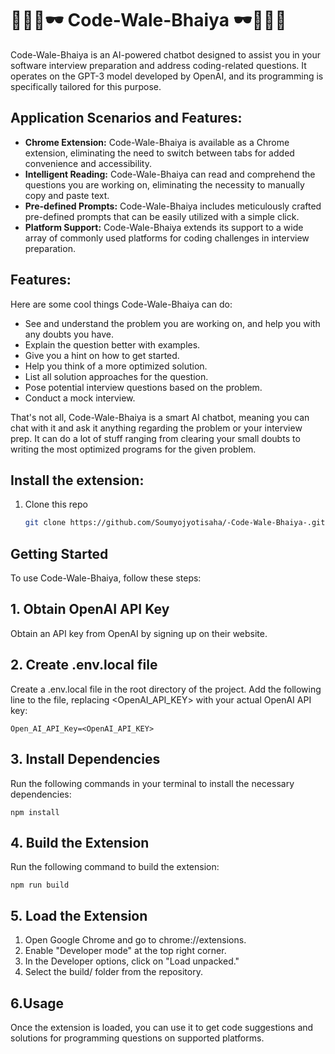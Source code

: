 # 👨🏻‍💻🕶️ Code-Wale-Bhaiya 🕶️👨🏻‍💻

Code-Wale-Bhaiya is an AI-powered chatbot designed to assist you in your software interview preparation and address coding-related questions. It operates on the GPT-3 model developed by OpenAI, and its programming is specifically tailored for this purpose.

## Application Scenarios and Features:

- **Chrome Extension:** Code-Wale-Bhaiya is available as a Chrome extension, eliminating the need to switch between tabs for added convenience and accessibility.
- **Intelligent Reading:** Code-Wale-Bhaiya can read and comprehend the questions you are working on, eliminating the necessity to manually copy and paste text.
- **Pre-defined Prompts:** Code-Wale-Bhaiya includes meticulously crafted pre-defined prompts that can be easily utilized with a simple click.
- **Platform Support:** Code-Wale-Bhaiya extends its support to a wide array of commonly used platforms for coding challenges in interview preparation.

## Features:

Here are some cool things Code-Wale-Bhaiya can do:
- See and understand the problem you are working on, and help you with any doubts you have.
- Explain the question better with examples.
- Give you a hint on how to get started.
- Help you think of a more optimized solution.
- List all solution approaches for the question.
- Pose potential interview questions based on the problem.
- Conduct a mock interview.

That's not all, Code-Wale-Bhaiya is a smart AI chatbot, meaning you can chat with it and ask it anything regarding the problem or your interview prep. It can do a lot of stuff ranging from clearing your small doubts to writing the most optimized programs for the given problem.

## Install the extension:

1. Clone this repo
   ```bash
   git clone https://github.com/Soumyojyotisaha/-Code-Wale-Bhaiya-.git
   ```
## Getting Started
To use Code-Wale-Bhaiya, follow these steps:

## 1. Obtain OpenAI API Key
Obtain an API key from OpenAI by signing up on their website.
## 2. Create .env.local file
Create a .env.local file in the root directory of the project.
Add the following line to the file, replacing <OpenAI_API_KEY> with your actual OpenAI API key:
```
Open_AI_API_Key=<OpenAI_API_KEY>
```
## 3. Install Dependencies
Run the following commands in your terminal to install the necessary dependencies:
```
npm install
```
## 4. Build the Extension
Run the following command to build the extension:
```
npm run build
```
## 5. Load the Extension
   1. Open Google Chrome and go to chrome://extensions.
   2. Enable "Developer mode" at the top right corner.
   3. In the Developer options, click on "Load unpacked."
   4. Select the build/ folder from the repository.

## 6.Usage
Once the extension is loaded, you can use it to get code suggestions and solutions for programming questions on supported platforms.
